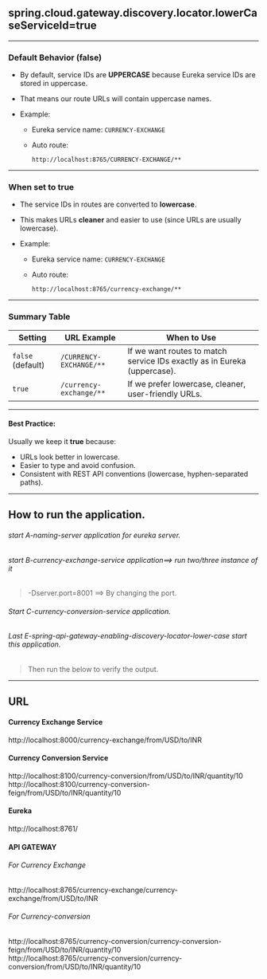 ## **spring.cloud.gateway.discovery.locator.lowerCaseServiceId=true**
---

### **Default Behavior (false)**

* By default, service IDs are **UPPERCASE** because Eureka service IDs are stored in uppercase.
* That means our route URLs will contain uppercase names.
* Example:

  * Eureka service name: `CURRENCY-EXCHANGE`
  * Auto route:

    ```
    http://localhost:8765/CURRENCY-EXCHANGE/**
    ```

---

### **When set to true**

* The service IDs in routes are converted to **lowercase**.
* This makes URLs **cleaner** and easier to use (since URLs are usually lowercase).
* Example:

  * Eureka service name: `CURRENCY-EXCHANGE`
  * Auto route:

    ```
    http://localhost:8765/currency-exchange/**
    ```

---

### **Summary Table**

| Setting           | URL Example             | When to Use                                                               |
| ----------------- | ----------------------- | ------------------------------------------------------------------------- |
| `false` (default) | `/CURRENCY-EXCHANGE/**` | If we want routes to match service IDs exactly as in Eureka (uppercase). |
| `true`            | `/currency-exchange/**` | If we prefer lowercase, cleaner, user-friendly URLs.                     |

---

#### **Best Practice:**
Usually we keep it **true** because:

* URLs look better in lowercase.
* Easier to type and avoid confusion.
* Consistent with REST API conventions (lowercase, hyphen-separated paths).

---

## **How to run the application.**
###### start A-naming-server application for eureka server.
###### start B-currency-exchange-service application==> run two/three instance of it
>  -Dserver.port=8001 ==> By changing the port.
###### Start C-currency-conversion-service application.
###### Last E-spring-api-gateway-enabling-discovery-locator-lower-case start this application.
> Then run the below to verify the output.

---
## **URL**
#### Currency Exchange Service

http://localhost:8000/currency-exchange/from/USD/to/INR

#### Currency Conversion Service

http://localhost:8100/currency-conversion/from/USD/to/INR/quantity/10  
http://localhost:8100/currency-conversion-feign/from/USD/to/INR/quantity/10

#### Eureka

http://localhost:8761/

#### API GATEWAY
###### For Currency Exchange

http://localhost:8765/currency-exchange/currency-exchange/from/USD/to/INR

###### For Currency-conversion 
 
http://localhost:8765/currency-conversion/currency-conversion-feign/from/USD/to/INR/quantity/10  
http://localhost:8765/currency-conversion/currency-conversion/from/USD/to/INR/quantity/10
